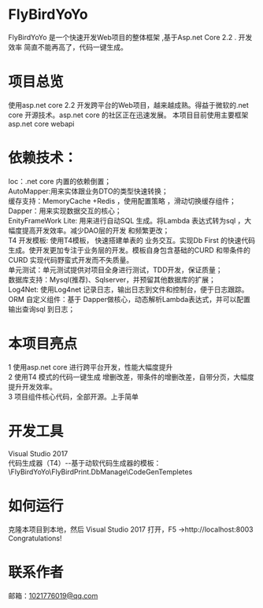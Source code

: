 # FlyBirdYoYo
FlyBirdYoYo 是一个快速开发Web项目的整体框架 ,基于Asp.net Core 2.2 .
开发效率 简直不能再高了，代码一键生成。
# 项目总览
使用asp.net core 2.2 开发跨平台的Web项目，越来越成熟。得益于微软的.net core 开源技术。asp.net core 的社区正在迅速发展。
本项目目前使用主要框架 asp.net core webapi 
# 依赖技术：
Ioc：.net core 内置的依赖倒置；     
AutoMapper:用来实体跟业务DTO的类型快速转换；    
缓存支持：MemoryCache  +Redis ，使用配置策略 ，滑动切换缓存组件；   
Dapper：用来实现数据交互的核心；   
EnityFrameWork Lite: 用来进行自动SQL 生成。将Lambda 表达式转为sql  ，大幅度提高开发效率。减少DAO层的开发 和频繁更改；   
T4  开发模板: 使用T4模板， 快速搭建单表的 业务交互。实现Db First 的快速代码生成。使开发更加专注于业务层的开发。模板自身包含基础的CURD 和带条件的CURD
实现代码野蛮式开发而不失质量。   
单元测试：单元测试提供对项目全身进行测试，TDD开发，保证质量；   
数据库支持：Mysql(推荐)、Sqlserver，并预留其他数据库的扩展；   
Log4Net: 使用Log4net 记录日志，输出日志到文件和控制台，便于日志跟踪。   
ORM 自定义组件：基于 Dapper做核心，动态解析Lambda表达式，并可以配置输出查询sql 到日志；   

# 本项目亮点
1 使用asp.net core 进行跨平台开发，性能大幅度提升    
2 使用T4 模式的代码一键生成 增删改差，带条件的增删改差，自带分页，大幅度提升开发效率。   
3 项目组件核心代码，全部开源。上手简单  

# 开发工具
Visual Studio 2017   
代码生成器（T4）--基于动软代码生成器的模板：\FlyBirdYoYo\FlyBirdPrint.DbManage\CodeGenTempletes  

# 如何运行
克隆本项目到本地，然后 Visual Studio 2017 打开，F5  ->http://localhost:8003   
Congratulations!   

# 联系作者 
邮箱：1021776019@qq.com  

